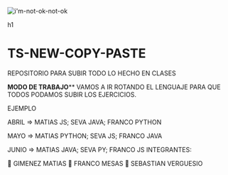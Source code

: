 
![i'm-not-ok-not-ok](https://user-images.githubusercontent.com/106162059/233731615-e9d6d929-ed5d-4b60-8dec-b8049caf5622.gif)

h1  
# TS-NEW-COPY-PASTE

REPOSITORIO PARA SUBIR TODO LO HECHO EN CLASES

****************MODO DE TRABAJO******************
VAMOS A IR ROTANDO EL LENGUAJE PARA QUE TODOS PODAMOS SUBIR LOS EJERCICIOS.

EJEMPLO 


ABRIL => MATIAS JS; SEVA JAVA; FRANCO PYTHON


MAYO => MATIAS PYTHON; SEVA JS; FRANCO JAVA

JUNIO => MATIAS JAVA; SEVA  PY; FRANCO JS
INTEGRANTES:

🧑 GIMENEZ MATIAS
🧑 FRANCO MESAS
🧑 SEBASTIAN VERGUESIO


